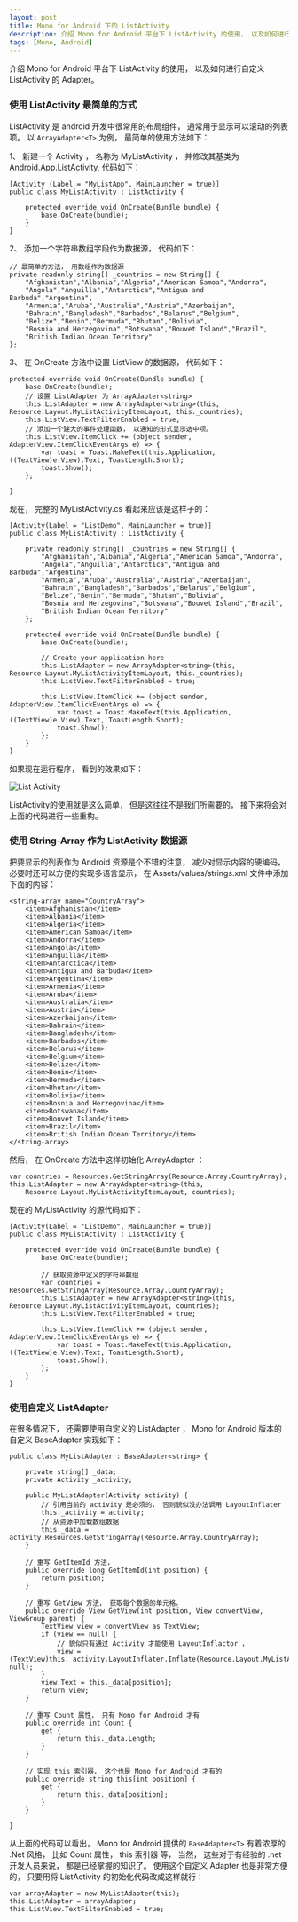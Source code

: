 ```yaml
---
layout: post
title: Mono for Android 下的 ListActivity
description: 介绍 Mono for Android 平台下 ListActivity 的使用， 以及如何进行自定义 ListActivity 的 Adapter
tags: [Mono, Android]
---
```


介绍 Mono for Android 平台下 ListActivity 的使用， 以及如何进行自定义 ListActivity 的 Adapter。

### 使用 ListActivity 最简单的方式

ListActivity 是 android 开发中很常用的布局组件， 通常用于显示可以滚动的列表项。 以 `ArrayAdapter<T>` 为例， 最简单的使用方法如下： 

1、 新建一个 Activity ， 名称为 MyListActivity ， 并修改其基类为 Android.App.ListActivity, 代码如下： 

	[Activity (Label = "MyListApp", MainLauncher = true)]
	public class MyListActivity : ListActivity {

		protected override void OnCreate(Bundle bundle) {
			base.OnCreate(bundle);
		}
	}

2、 添加一个字符串数组字段作为数据源， 代码如下： 

	// 最简单的方法， 用数组作为数据源
	private readonly string[] _countries = new String[] {
		"Afghanistan","Albania","Algeria","American Samoa","Andorra",
		"Angola","Anguilla","Antarctica","Antigua and Barbuda","Argentina",
		"Armenia","Aruba","Australia","Austria","Azerbaijan",
		"Bahrain","Bangladesh","Barbados","Belarus","Belgium",
		"Belize","Benin","Bermuda","Bhutan","Bolivia",
		"Bosnia and Herzegovina","Botswana","Bouvet Island","Brazil",
		"British Indian Ocean Territory"
	};

3、 在 OnCreate 方法中设置 ListView 的数据源， 代码如下：

	protected override void OnCreate(Bundle bundle) {
		base.OnCreate(bundle);
		// 设置 ListAdapter 为 ArrayAdapter<string>
		this.ListAdapter = new ArrayAdapter<string>(this, Resource.Layout.MyListActivityItemLayout, this._countries);
		this.ListView.TextFilterEnabled = true;
		// 添加一个建大的事件处理函数， 以通知的形式显示选中项。
		this.ListView.ItemClick += (object sender, AdapterView.ItemClickEventArgs e) => {
			var toast = Toast.MakeText(this.Application, ((TextView)e.View).Text, ToastLength.Short);
			toast.Show();
		};

	}

现在， 完整的 MyListActivity.cs 看起来应该是这样子的：

	[Activity(Label = "ListDemo", MainLauncher = true)]
	public class MyListActivity : ListActivity {

		private readonly string[] _countries = new String[] {
			"Afghanistan","Albania","Algeria","American Samoa","Andorra",
			"Angola","Anguilla","Antarctica","Antigua and Barbuda","Argentina",
			"Armenia","Aruba","Australia","Austria","Azerbaijan",
			"Bahrain","Bangladesh","Barbados","Belarus","Belgium",
			"Belize","Benin","Bermuda","Bhutan","Bolivia",
			"Bosnia and Herzegovina","Botswana","Bouvet Island","Brazil",
			"British Indian Ocean Territory"
		};

		protected override void OnCreate(Bundle bundle) {
			base.OnCreate(bundle);

			// Create your application here
			this.ListAdapter = new ArrayAdapter<string>(this, Resource.Layout.MyListActivityItemLayout, this._countries);
			this.ListView.TextFilterEnabled = true;

			this.ListView.ItemClick += (object sender, AdapterView.ItemClickEventArgs e) => {
				var toast = Toast.MakeText(this.Application, ((TextView)e.View).Text, ToastLength.Short);
				toast.Show();
			};
		}
	}

如果现在运行程序， 看到的效果如下：

![List Activity](/assets/post-images/list-activity-screen-shot.png)

ListActivity的使用就是这么简单， 但是这往往不是我们所需要的， 接下来将会对上面的代码进行一些重构。

### 使用 String-Array 作为 ListActivity 数据源

把要显示的列表作为 Android 资源是个不错的注意， 减少对显示内容的硬编码， 必要时还可以方便的实现多语言显示， 在 Assets/values/strings.xml 文件中添加下面的内容：

	<string-array name="CountryArray">
		<item>Afghanistan</item>
		<item>Albania</item>
		<item>Algeria</item>
		<item>American Samoa</item>
		<item>Andorra</item>
		<item>Angola</item>
		<item>Anguilla</item>
		<item>Antarctica</item>
		<item>Antigua and Barbuda</item>
		<item>Argentina</item>
		<item>Armenia</item>
		<item>Aruba</item>
		<item>Australia</item>
		<item>Austria</item>
		<item>Azerbaijan</item>
		<item>Bahrain</item>
		<item>Bangladesh</item>
		<item>Barbados</item>
		<item>Belarus</item>
		<item>Belgium</item>
		<item>Belize</item>
		<item>Benin</item>
		<item>Bermuda</item>
		<item>Bhutan</item>
		<item>Bolivia</item>
		<item>Bosnia and Herzegovina</item>
		<item>Botswana</item>
		<item>Bouvet Island</item>
		<item>Brazil</item>
		<item>British Indian Ocean Territory</item>
	</string-array>

然后， 在 OnCreate 方法中这样初始化 ArrayAdapter ：

	var countries = Resources.GetStringArray(Resource.Array.CountryArray);
	this.ListAdapter = new ArrayAdapter<string>(this,
	 	Resource.Layout.MyListActivityItemLayout, countries);

现在的 MyListActivity 的源代码如下：

	[Activity(Label = "ListDemo", MainLauncher = true)]
	public class MyListActivity : ListActivity {

		protected override void OnCreate(Bundle bundle) {
			base.OnCreate(bundle);

			// 获取资源中定义的字符串数组
			var countries = Resources.GetStringArray(Resource.Array.CountryArray);
			this.ListAdapter = new ArrayAdapter<string>(this, Resource.Layout.MyListActivityItemLayout, countries);
			this.ListView.TextFilterEnabled = true;

			this.ListView.ItemClick += (object sender, AdapterView.ItemClickEventArgs e) => {
				var toast = Toast.MakeText(this.Application, ((TextView)e.View).Text, ToastLength.Short);
				toast.Show();
			};
		}
	}

### 使用自定义 ListAdapter

在很多情况下， 还需要使用自定义的 ListAdapter ， Mono for Android 版本的自定义 BaseAdapter 实现如下：

	public class MyListAdapter : BaseAdapter<string> {

		private string[] _data;
		private Activity _activity;
		
		public MyListAdapter(Activity activity) {
			// 引用当前的 activity 是必须的， 否则貌似没办法调用 LayoutInflater
			this._activity = activity;
			// 从资源中加载数组数据
			this._data = activity.Resources.GetStringArray(Resource.Array.CountryArray);
		}

		// 重写 GetItemId 方法， 
		public override long GetItemId(int position) {
			return position;
		}

		// 重写 GetView 方法， 获取每个数据的单元格。
		public override View GetView(int position, View convertView, ViewGroup parent) {
			TextView view = convertView as TextView;
			if (view == null) {
				// 貌似只有通过 Activity 才能使用 LayoutInflactor ， 
				view = (TextView)this._activity.LayoutInflater.Inflate(Resource.Layout.MyListActivityItem, null);
			}
			view.Text = this._data[position];
			return view;
		}

		// 重写 Count 属性， 只有 Mono for Android 才有
		public override int Count {
			get {
				return this._data.Length;
			}
		}

		// 实现 this 索引器， 这个也是 Mono for Android 才有的
		public override string this[int position] {
			get {
				return this._data[position];
			}
		}

	}

从上面的代码可以看出， Mono for Android 提供的 `BaseAdapter<T>` 有着浓厚的 .Net 风格， 比如 Count 属性， this 索引器 等， 当然， 这些对于有经验的 .net 开发人员来说， 都是已经掌握的知识了。 使用这个自定义 Adapter 也是非常方便的， 只要用将 ListActivity 的初始化代码改成这样就行：

	var arrayAdapter = new MyListAdapter(this);
	this.ListAdapter = arrayAdapter;
	this.ListView.TextFilterEnabled = true;

